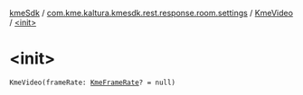 [kmeSdk](../../index.md) / [com.kme.kaltura.kmesdk.rest.response.room.settings](../index.md) / [KmeVideo](index.md) / [&lt;init&gt;](./-init-.md)

# &lt;init&gt;

`KmeVideo(frameRate: `[`KmeFrameRate`](../-kme-frame-rate/index.md)`? = null)`
